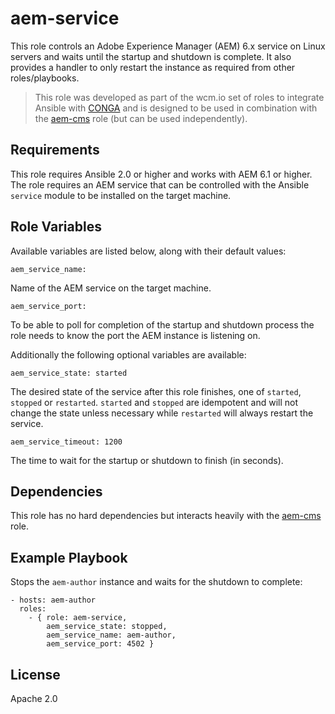 # aem-service

This role controls an Adobe Experience Manager (AEM) 6.x service on Linux servers and waits until the startup and shutdown is complete. It also provides a handler to only restart the instance as required from other roles/playbooks.
> This role was developed as part of the wcm.io set of roles to integrate Ansible with [CONGA](http://devops.wcm.io/conga/) and is designed to be used in combination with the [aem-cms](https://github.com/wcm-io-devops/ansible-aem-cms) role (but can be used independently). 

## Requirements

This role requires Ansible 2.0 or higher and works with AEM 6.1 or higher. The role requires an AEM service that can be controlled with the Ansible `service` module to be installed on the target machine.

## Role Variables

Available variables are listed below, along with their default values:

	aem_service_name: 

Name of the AEM service on the target machine. 

	aem_service_port:
 
To be able to poll for completion of the startup and shutdown process the role needs to know the port the AEM instance is listening on. 

Additionally the following optional variables are available:

	aem_service_state: started

The desired state of the service after this role finishes, one of `started`, `stopped` or `restarted`. `started` and `stopped` are idempotent and will not change the state unless necessary while `restarted` will always restart the service. 

	aem_service_timeout: 1200

The time to wait for the startup or shutdown to finish (in seconds).


## Dependencies

This role has no hard dependencies but interacts heavily with the [aem-cms](https://github.com/wcm-io-devops/ansible-aem-cms) role.

## Example Playbook

Stops the `aem-author` instance and waits for the shutdown to complete: 

	- hosts: aem-author
	  roles:
	    - { role: aem-service,
	        aem_service_state: stopped,
	        aem_service_name: aem-author,
	        aem_service_port: 4502 }

## License

Apache 2.0
